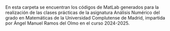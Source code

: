 En esta carpeta se encuentran los códigos de MatLab generados para la realización de las clases prácticas de la asignatura Análisis Numérico del grado en Matemáticas de la Universidad Complutense de Madrid, impartida por Ángel Manuel Ramos del Olmo en el curso 2024-2025.
